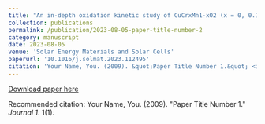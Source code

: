 ```yaml
---
title: "An in-depth oxidation kinetic study of CuCrxMn1-xO2 (x = 0, 0.1, 0.3) for thermochemical energy storage at medium-high temperature"
collection: publications
permalink: /publication/2023-08-05-paper-title-number-2
category: manuscript
date: 2023-08-05
venue: 'Solar Energy Materials and Solar Cells'
paperurl: '10.1016/j.solmat.2023.112495'
citation: 'Your Name, You. (2009). &quot;Paper Title Number 1.&quot; <i>Journal 1</i>. 1(1).'
---
```


[Download paper here](10.1016/j.solmat.2023.112495)

Recommended citation: Your Name, You. (2009). "Paper Title Number 1." <i>Journal 1</i>. 1(1).